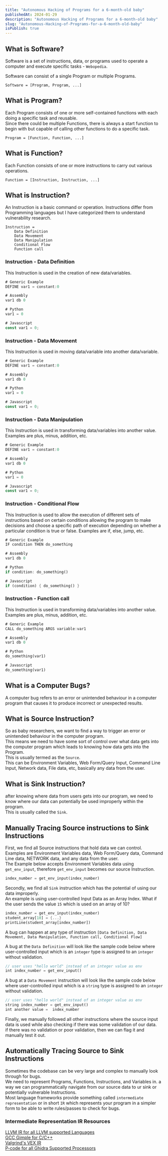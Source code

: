 ```yaml
---
title: "Autonomous Hacking of Programs for a 6-month-old baby"
publishedAt: 2024-01-29
description: "Autonomous Hacking of Programs for a 6-month-old baby"
slug: "Autonomous-Hacking-of-Programs-for-a-6-month-old-baby"
isPublish: true
---
```


## What is Software?
  
Software is a set of instructions, data, or programs used to operate a computer and execute specific tasks - `Webopedia`.


Software can consist of a single Program or multiple Programs.
```
Software = [Program, Program, ...]
```

## What is Program?
Each Program consists of one or more self-contained functions with each doing a specific task and reusable.  
Since there could be multiple Functions, there is always a start function to begin with but capable of calling other functions to do a specific task.
```
Program = [Function, Function, ...]
```

## What is Function?
Each Function consists of one or more instructions to carry out various operations. 
```
Function = [Instruction, Instruction, ...]
```

## What is Instruction?
An Instruction is a basic command or operation.
Instructions differ from Programming languages but I have categorized them to understand vulnerability research.
```
Instruction = 
    Data Definition  
    Data Movement           
    Data Manipulation    
    Conditional Flow         
    Function call        
```

### Instruction - Data Definition
This Instruction is used in the creation of new data/variables.
```rust
# Generic Example
DEFINE var1 = constant:0

# Assembly 
var1 db 0

# Python
var1 = 0

# Javascript
const var1 = 0;
```

### Instruction - Data Movement 
This Instruction is used in moving data/variable into another data/variable.
```rust
# Generic Example
DEFINE var1 = constant:0

# Assembly 
var1 db 0

# Python
var1 = 0

# Javascript
const var1 = 0;
```

### Instruction - Data Manipulation
This Instruction is used in transforming data/variables into another value.
Examples are plus, minus, addition, etc.
```rust
# Generic Example
DEFINE var1 = constant:0

# Assembly 
var1 db 0

# Python
var1 = 0

# Javascript
const var1 = 0;
```

### Instruction - Conditional Flow
This Instruction is used to allow the execution of different sets of instructions based on certain conditions allowing the program to make decisions and choose a specific path of execution depending on whether a particular condition is true or false.
Examples are if, else, jump, etc.
```rust
# Generic Example
IF condition THEN do_something

# Assembly 
var1 db 0

# Python
if condition: do_something()

# Javascript
if (condition) { do_something() }
```

### Instruction - Function call
This Instruction is used in transforming data/variables into another value.
Examples are plus, minus, addition, etc.
```rust
# Generic Example
CALL do_something ARGS variable:var1

# Assembly 
var1 db 0

# Python
do_something(var1)

# Javascript
do_something(var1)
```

## What is a Computer Bugs?
A computer bug refers to an error or unintended behaviour in a computer program that causes it to produce incorrect or unexpected results.

## What is Source Instruction?
So as baby researchers, we want to find a way to trigger an error or unintended behaviour in the computer program.  
This means we need to have some sort of control over what data gets into the computer program which leads to knowing how data gets into the Program.  
This is usually termed as the `Source`.  
This can be Environment Variables, Web Form/Query Input, Command Line Input,  Network data, File data, etc, basically any data from the user.

## What is Sink Instruction?
after knowing where data from users gets into our program, we need to know where our data can potentially be used improperly within the program.  
This is usually called the `Sink`.

## Manually Tracing Source instructions to Sink Instructions
First, we find all Source instructions that hold data we can control.  
Examples are Environment Variables data, Web Form/Query data, Command Line data, NETWORK data, and any data from the user.  
The Example below accepts Environment Variables data using `get_env_input`, therefore `get_env_input` becomes our source Instruction.
```rust
index_number = get_env_input(index_number)
```

Secondly, we find all `Sink` instruction which has the potential of using our data improperly.  
An example is using user-controlled Input Data as an Array Index. What if the user sends the value `15` which is used on an array of 10?
```rust
index_number = get_env_input(index_number)
student_array[10] = {...}
printLine(student_array[index_number])
```
A bug can happen at any type of instruction `[Data Definition, Data Movement, Data Manipulation, Function call, Conditional Flow]`

A bug at the `Data Definition` will look like the sample code below where user-controlled input which is an `integer` type is assigned to an `integer` without validation.
```rust
// user uses "hello world" instead of an integer value as env
int index_number = get_env_input()
```

A bug at a `Data Movement` instruction will look like the sample code below where user-controlled input which is a `string` type is assigned to an `integer` without validation.
```rust
// user uses "hello world" instead of an integer value as env
string index_number = get_env_input()
int another value =  index_number
```

Finally, we manually followed all other instructions where the source input data is used while also checking if there was some validation of our data.  
if there was no validation or poor validation, then we can flag it and manually test it out.  


## Automatically Tracing Source to Sink Instructions 
Sometimes the codebase can be very large and complex to manually look through for bugs.  
We need to represent Programs, Functions, Instructions, and Variables in. a way we can programmatically navigate from our source data to ur sink or potentially vulnerable Instructions.   
 Most language frameworks provide something called `intermediate representation` or in short `IR` which represents your program in a simpler form to be able to write rules/passes to check for bugs.   

### Intermediate Representation IR Resources 
[LLVM IR for all LLVM supported Languages](https://llvm.org/docs/LangRef.html)  
[GCC Gimple for C/C++](https://llvm.org/docs/LangRef.html)  
[Valgrind's VEX IR](https://github.com/angr/pyvex)  
[P-code for all Ghidra Supported Processors](https://riverloopsecurity.com/blog/2019/05/pcode/)
